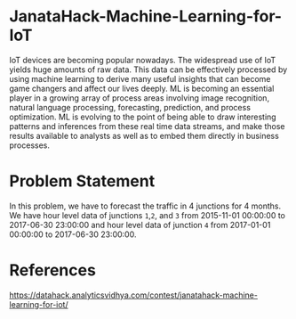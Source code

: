 # JanataHack-Machine-Learning-for-IoT
IoT devices are becoming popular nowadays. The widespread use of IoT yields huge amounts of raw data. This data can be effectively processed by using machine learning to derive many useful insights that can become game changers and affect our lives deeply.
ML is becoming an essential player in a growing array of process areas involving image recognition, natural language processing, forecasting, prediction, and process optimization. ML is evolving to the point of being able to draw interesting patterns and inferences from these real time data streams, and make those results available to analysts as well as to embed them directly in business processes.

# Problem Statement
In this problem, we have to forecast the traffic in 4 junctions for 4 months. We have hour level data of junctions `1`,`2`, and `3` from 2015-11-01 00:00:00 to 2017-06-30 23:00:00 and hour level data of junction `4` from 2017-01-01 00:00:00 to 2017-06-30 23:00:00. 

# References
https://datahack.analyticsvidhya.com/contest/janatahack-machine-learning-for-iot/
